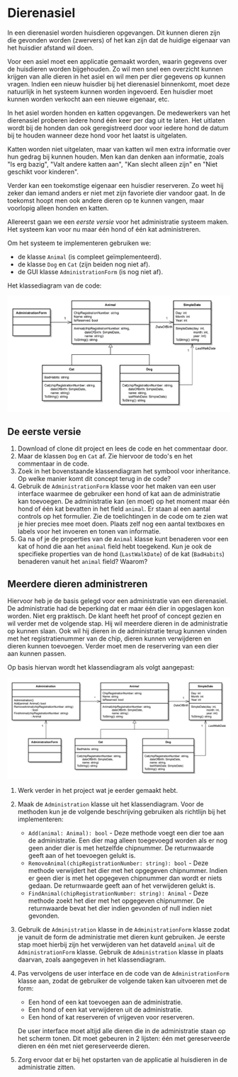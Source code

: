 # Dierenasiel

In een dierenasiel worden huisdieren opgevangen. Dit kunnen dieren zijn die
gevonden worden (zwervers) of het kan zijn dat de huidige eigenaar van het
huisdier afstand wil doen.

Voor een asiel moet een applicatie gemaakt worden, waarin gegevens over de
huisdieren worden bijgehouden. Zo wil men snel een overzicht kunnen krijgen van
alle dieren in het asiel en wil men per dier gegevens op kunnen vragen. Indien
een nieuw huisdier bij het dierenasiel binnenkomt, moet deze natuurlijk in het
systeem kunnen worden ingevoerd. Een huisdier moet kunnen worden verkocht aan
een nieuwe eigenaar, etc.

In het asiel worden honden en katten opgevangen. De medewerkers van het
dierenasiel proberen iedere hond één keer per dag uit te laten. Het uitlaten
wordt bij de honden dan ook geregistreerd door voor iedere hond de datum bij te
houden wanneer deze hond voor het laatst is uitgelaten.

Katten worden niet uitgelaten, maar van katten wil men extra informatie over
hun gedrag bij kunnen houden. Men kan dan denken aan informatie, zoals "Is erg
bazig", "Valt andere katten aan", "Kan slecht alleen zijn" en "Niet geschikt
voor kinderen".

Verder kan een toekomstige eigenaar een huisdier reserveren. Zo weet hij zeker
dan iemand anders er niet met zijn favoriete dier vandoor gaat. In de toekomst
hoopt men ook andere dieren op te kunnen vangen, maar voorlopig alleen honden
en katten.

Allereerst gaan we een *eerste versie* voor het administratie systeem maken.
Het systeem kan voor nu maar één hond of één kat administreren.

Om het systeem te implementeren gebruiken we:

 * de klasse `Animal` (is compleet geïmplementeerd).
 * de klasse `Dog` en `Cat` (zijn beiden nog niet af).
 * de GUI klasse `AdministrationForm` (is nog niet af).

Het klassediagram van de code:

![Klassendiagram Dierenasiel applicatie](class_diagram_01.png)


## De eerste versie

 1. Download of clone dit project en lees de code en het commentaar door.
 1. Maar de klassen `Dog` en `Cat` af. Zie hiervoor de todo's en het commentaar
 in de code.
 1. Zoek in het bovenstaande klassendiagram het symbool voor inheritance. Op
 welke manier komt dit concept terug in de code?
 1. Gebruik de `AdministrationForm` klasse voor het maken van een user
 interface waarmee de gebruiker een hond of kat aan de administratie kan
 toevoegen. De administratie kan (en moet) op het moment maar één hond of één
 kat bevatten in het field `animal`. Er staan al een aantal controls op het
 formulier. Zie de toelichtingen in de code om te zien wat je hier precies mee
 moet doen. Plaats zelf nog een aantal textboxes en labels voor het invoeren en
 tonen van informatie.
 1. Ga na of je de properties van de `Animal` klasse kunt benaderen voor een
 kat of hond die aan het `animal` field hebt toegekend. Kun je ook de
 specifieke properties van de hond (`LastWalkDate`) of de kat (`BadHabits`)
 benaderen vanuit het `animal` field? Waarom?


## Meerdere dieren administreren

Hiervoor heb je de basis gelegd voor een administratie van een dierenasiel. De
administratie had de beperking dat er maar één dier in opgeslagen kon worden.
Niet erg praktisch. De klant heeft het proof of concept gezien en wil verder
met de volgende stap. Hij wil meerdere dieren in de administratie op kunnen
slaan. Ook wil hij dieren in de administratie terug kunnen vinden met het
registratienummer van de chip, dieren kunnen verwijderen en dieren kunnen
toevoegen. Verder moet men de reservering van een dier aan kunnen passen.

Op basis hiervan wordt het klassendiagram als volgt aangepast:

![Klassendiagram Dierenasiel applicatie v2](class_diagram_02.png)

 1. Werk verder in het project wat je eerder gemaakt hebt.
 1. Maak de `Administration` klasse uit het klassendiagram. Voor de methoden
    kun je de volgende beschrijving gebruiken als richtlijn bij het
    implementeren:

    * `Add(animal: Animal): bool` - Deze methode voegt een dier toe aan de
      administratie. Een dier mag alleen toegevoegd worden als er nog geen
      ander dier is met hetzelfde chipnummer. De returnwaarde geeft aan of het
      toevoegen gelukt is.
    * `RemoveAnimal(chipRegistrationNumber: string): bool` - Deze methode
      verwijdert het dier met het opgegeven chipnummer. Indien er geen dier is
      met het opgegeven chipnummer dan wordt er niets gedaan. De returnwaarde
      geeft aan of het verwijderen gelukt is.
    * `FindAnimal(chipRegistrationNumber: string): Animal` - Deze methode zoekt
      het dier met het opgegeven chipnummer. De returnwaarde bevat het dier
      indien gevonden of null indien niet gevonden.

 1. Gebruik de `Administration` klasse in de `AdministrationForm` klasse zodat
    je vanuit de form de administratie met dieren kunt gebruiken. Je eerste
    stap moet hierbij zijn het verwijderen van het dataveld `animal` uit de
    `AdministrationForm` klasse. Gebruik de `Administration` klasse in plaats
    daarvan, zoals aangegeven in het klassendiagram. 

 1. Pas vervolgens de user interface en de code van de `AdministrationForm`
    klasse aan, zodat de gebruiker de volgende taken kan uitvoeren met de form:

    *	Een hond of een kat toevoegen aan de administratie.
    *	Een hond of een kat verwijderen uit de administratie.
    *	Een hond of kat reserveren of vrijgeven voor reserveren.

    De user interface moet altijd alle dieren die in de administratie staan op
    het scherm tonen. Dit moet gebeuren in 2 lijsten: één met gereserveerde
    dieren en één met niet gereserveerde dieren.

 1. Zorg ervoor dat er bij het opstarten van de applicatie al huisdieren in de
    administratie zitten.

